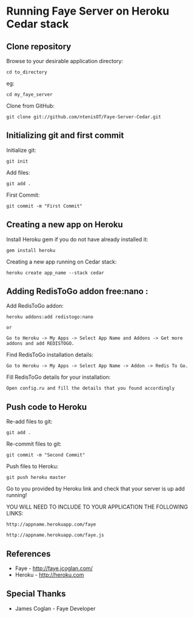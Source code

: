 Running Faye Server on Heroku Cedar stack
=========================================

Clone repository
----------------

Browse to your desirable application directory:
	
	cd to_directory

eg:
	
	cd my_faye_server
	
Clone from GitHub:
	
	git clone git://github.com/ntenisOT/Faye-Server-Cedar.git
	
Initializing git and first commit
---------------------------------

Initialize git:
	
	git init
	
Add files:
	
	git add .
	
First Commit:
	
	git commit -m "First Commit"
	
Creating a new app on Heroku
----------------------------

Install Heroku gem if you do not have already installed it:
	
	gem install heroku

Creating a new app running on Cedar stack:
	
	heroku create app_name --stack cedar
	
Adding RedisToGo addon free:nano :
----------------------------------

Add RedisToGo addon:
	
	heroku addons:add redistogo:nano
	
	or
	
	Go to Heroku -> My Apps -> Select App Name and Addons -> Get more addons and add REDISTOGO.
	
Find RedisToGo installation details:
	
	Go to Heroku -> My Apps -> Select App Name -> Addon -> Redis To Go.
	
Fill RedisToGo details for your installation:

	Open config.ru and fill the details that you found accordingly

	
Push code to Heroku
-------------------

Re-add files to git:

	git add .
	
Re-commit files to git:

	git commit -m "Second Commit"

Push files to Heroku:
	
	git push heroku master
	

Go to you provided by Heroku link and check that your server is up add running!

YOU WILL NEED TO INCLUDE TO YOUR APPLICATION THE FOLLOWING LINKS:
	
	http://appname.herokuapp.com/faye
	
	http://appname.herokuapp.com/faye.js

References
----------
* Faye - http://faye.jcoglan.com/
* Heroku - http://heroku.com

Special Thanks
--------------
* James Coglan - Faye Developer
